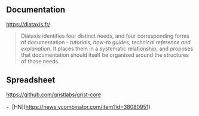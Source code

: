 ## Documentation

https://diataxis.fr/

> Diátaxis identifies four distinct needs, and four corresponding forms of documentation - *tutorials, how-to guides, technical reference and explanation*. It places them in a systematic relationship, and proposes that documentation should itself be organised around the structures of those needs.

## Spreadsheet

https://github.com/gristlabs/grist-core

-［HN](https://news.ycombinator.com/item?id=38080951)